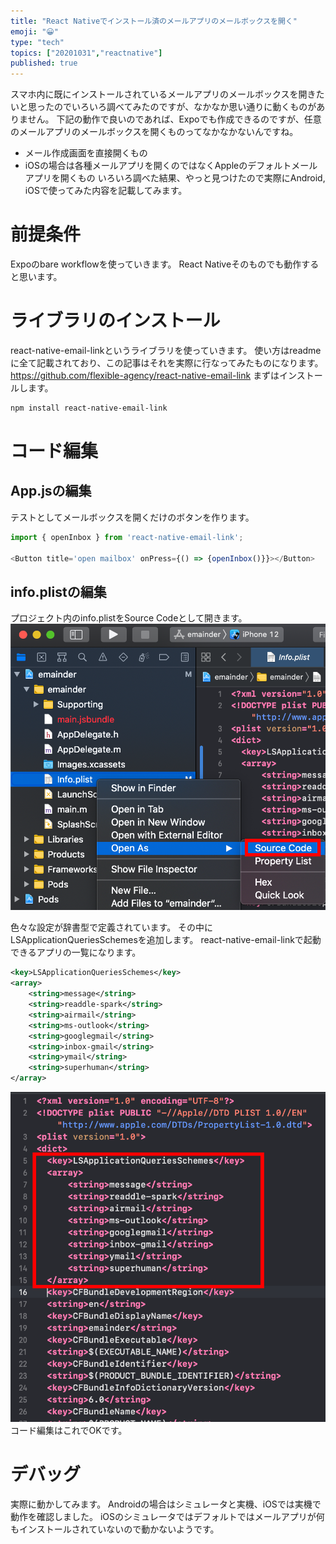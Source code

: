 ```yaml
---
title: "React Nativeでインストール済のメールアプリのメールボックスを開く"
emoji: "😀"
type: "tech"
topics: ["20201031","reactnative"]
published: true
---
```

スマホ内に既にインストールされているメールアプリのメールボックスを開きたいと思ったのでいろいろ調べてみたのですが、なかなか思い通りに動くものがありません。
下記の動作で良いのであれば、Expoでも作成できるのですが、任意のメールアプリのメールボックスを開くものってなかなかないんですね。
- メール作成画面を直接開くもの
- iOSの場合は各種メールアプリを開くのではなくAppleのデフォルトメールアプリを開くもの
いろいろ調べた結果、やっと見つけたので実際にAndroid, iOSで使ってみた内容を記載してみます。

# 前提条件
Expoのbare workflowを使っていきます。
React Nativeそのものでも動作すると思います。

# ライブラリのインストール
react-native-email-linkというライブラリを使っていきます。
使い方はreadmeに全て記載されており、この記事はそれを実際に行なってみたものになります。
https://github.com/flexible-agency/react-native-email-link
まずはインストールします。
```sh
npm install react-native-email-link
```

# コード編集
## App.jsの編集
テストとしてメールボックスを開くだけのボタンを作ります。
```javascript
import { openInbox } from 'react-native-email-link';

<Button title='open mailbox' onPress={() => {openInbox()}}></Button>
```

## info.plistの編集
プロジェクト内のinfo.plistをSource Codeとして開きます。
![](/images/20201031_reactnative_mail/1.png)

色々な設定が辞書型で定義されています。
その中にLSApplicationQueriesSchemesを追加します。
react-native-email-linkで起動できるアプリの一覧になります。
```xml
<key>LSApplicationQueriesSchemes</key>
<array>
    <string>message</string>
    <string>readdle-spark</string>
    <string>airmail</string>
    <string>ms-outlook</string>
    <string>googlegmail</string>
    <string>inbox-gmail</string>
    <string>ymail</string>
    <string>superhuman</string>
</array>
```
![](/images/20201031_reactnative_mail/2.png)
コード編集はこれでOKです。

# デバッグ
実際に動かしてみます。
Androidの場合はシミュレータと実機、iOSでは実機で動作を確認しました。
iOSのシミュレータではデフォルトではメールアプリが何もインストールされていないので動かないようです。





